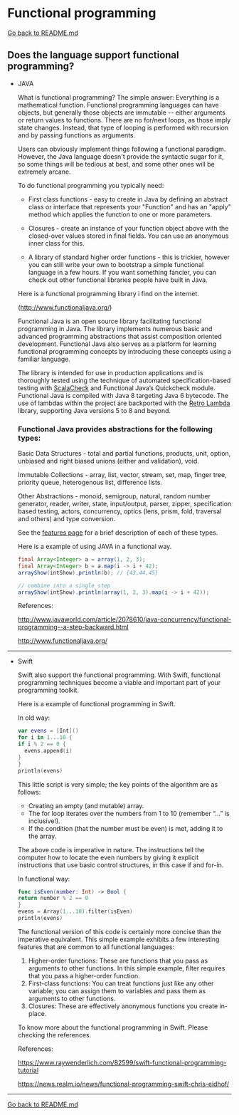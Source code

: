 # Functional programming

[Go back to README.md](README.md)

## Does the language support functional programming?

* JAVA

  What is functional programming? The simple answer: Everything is a mathematical function. Functional programming languages can have objects, but generally those objects are immutable -- either arguments or return values to functions. There are no for/next loops, as those imply state changes. Instead, that type of looping is performed with recursion and by passing functions as arguments.

  Users can obviously implement things following a functional paradigm. However, the Java language doesn't provide the syntactic sugar for it, so some things will be tedious at best, and some other ones will be extremely arcane.

  To do functional programming you typically need:

  * First class functions - easy to create in Java by defining an abstract class or interface that represents your "Function" and has an "apply" method which applies the function to one or more parameters.

  * Closures - create an instance of your function object above with the closed-over values stored in final fields. You can use an anonymous inner class for this.

  * A library of standard higher order functions - this is trickier, however you can still write your own to bootstrap a simple functional language in a few hours. If you want something fancier, you can check out other functional libraries people have built in Java.

  Here is a  functional programming library i find on the internet.

  (http://www.functionaljava.org/)

  Functional Java is an open source library facilitating functional programming in Java. The library implements numerous basic and advanced programming abstractions that assist composition oriented development. Functional Java also serves as a platform for learning functional programming concepts by introducing these concepts using a familiar language.

  The library is intended for use in production applications and is thoroughly tested using the technique of automated specification-based testing with [ScalaCheck](http://www.scalacheck.org/) and Functional Java’s Quickcheck module. Functional Java is compiled with Java 8 targeting Java 6 bytecode. The use of lambdas within the project are backported with the [Retro Lambda](https://github.com/orfjackal/retrolambda) library, supporting Java versions 5 to 8 and beyond.

  ### Functional Java provides abstractions for the following types:

  Basic Data Structures - total and partial functions, products, unit, option, unbiased and right biased unions (either and validation), void.

  Immutable Collections - array, list, vector, stream, set, map, finger tree, priority queue, heterogenous list, difference lists.

  Other Abstractions - monoid, semigroup, natural, random number generator, reader, writer, state, input/output, parser, zipper, specification based testing, actors, concurrency, optics (lens, prism, fold, traversal and others) and type conversion.

  See the [features page](http://www.functionaljava.org/features.html) for a brief description of each of these types.

  Here is a example of using JAVA in a functional way.

  ```JAVA
  final Array<Integer> a = array(1, 2, 3);
  final Array<Integer> b = a.map(i -> i + 42);
  arrayShow(intShow).println(b); // {43,44,45}

  // combine into a single step
  arrayShow(intShow).println(array(1, 2, 3).map(i -> i + 42));
  ```

  References:

  <http://www.javaworld.com/article/2078610/java-concurrency/functional-programming--a-step-backward.html>

  <http://www.functionaljava.org/>

---

* Swift

  Swift also support the functional programming. With Swift, functional programming techniques become a viable and important part of your programming toolkit.

  Here is a example of functional programming in Swift.

  In old way:

  ```Swift
  var evens = [Int]()
  for i in 1...10 {
  if i % 2 == 0 {
    evens.append(i)
  }
  }
  println(evens)
  ```

  This little script is very simple; the key points of the algorithm are as follows:
  * Creating an empty (and mutable) array.
  * The for loop iterates over the numbers from 1 to 10 (remember “…” is inclusive!).
  * If the condition (that the number must be even) is met, adding it to the array.

  The above code is imperative in nature. The instructions tell the computer how to locate the even numbers by giving it explicit instructions that use basic control structures, in this case if and for-in.

  In functional way:

  ```Swift
  func isEven(number: Int) -> Bool {
  return number % 2 == 0
  }
  evens = Array(1...10).filter(isEven)
  println(evens)
  ```

  The functional version of this code is certainly more concise than the imperative equivalent. This simple example exhibits a few interesting features that are common to all functional languages:

  1. Higher-order functions: These are functions that you pass as arguments to other functions. In this simple example, filter requires that you pass a higher-order function.
  2. First-class functions: You can treat functions just like any other variable; you can assign them to variables and pass them as arguments to other functions.
  3. Closures: These are effectively anonymous functions you create in-place.

  To know more about the functional programming in Swift. Please checking the references.

  References:
  
  <https://www.raywenderlich.com/82599/swift-functional-programming-tutorial>

  <https://news.realm.io/news/functional-programming-swift-chris-eidhof/>

---
[Go back to README.md](README.md)
